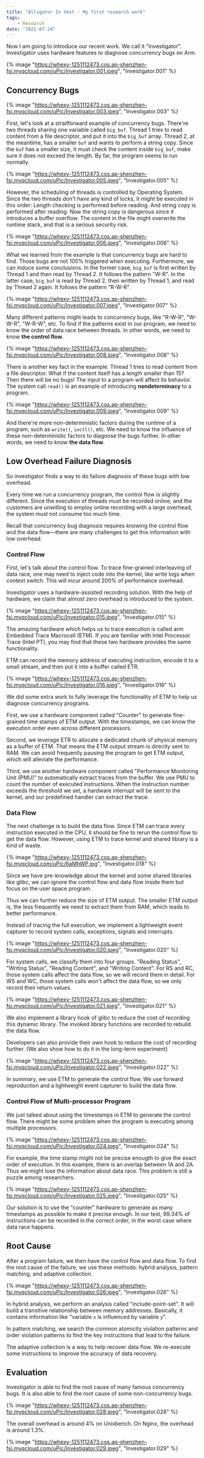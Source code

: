```yaml
---
title: "Alligator In Vest - My first research work"
tags:
    - Research
date: "2021-07-24"
---
```


Now I am going to introduce our recent work. We call it "Investigator". Investigator uses hardware features to diagnose concurrency bugs on Arm.

<!-- more -->
{% image "https://whexy-1251112473.cos.ap-shenzhen-fsi.myqcloud.com/uPic/Investigator.001.jpeg", "Investigator.001" %}

## Concurrency Bugs

{% image "https://whexy-1251112473.cos.ap-shenzhen-fsi.myqcloud.com/uPic/Investigator.003.jpeg", "Investigator.003" %}

First, let's look at a straitforward example of concurrency bugs. There're two threads sharing one variable called `big_buf`. Thread 1 tries to read content from a file descriptor, and put it into the `big_buf` array. Thread 2, at the meantime, has a smaller `buf` and wants to perform a string copy. Since the `buf` has a smaller size, it must check the content inside `big_buf`, make sure it does not exceed the length. By far, the program seems to run normally.

{% image "https://whexy-1251112473.cos.ap-shenzhen-fsi.myqcloud.com/uPic/Investigator.005.jpeg", "Investigator.005" %}

However, the scheduling of threads is controlled by Operating System. Since the two threads don't have any kind of locks, it might be executed in this order: Length checking is performed before reading. And string copy is performed after reading. Now the string copy is dangerous since it introduces a buffer overflow. The content in the file might overwrite the runtime stack, and that is a serious security risk.

{% image "https://whexy-1251112473.cos.ap-shenzhen-fsi.myqcloud.com/uPic/Investigator.006.jpeg", "Investigator.006" %}

What we learned from the example is that concurrency bugs are hard to find. Those bugs are not 100% triggered when executing. Furthermore, we can induce some conclusions. In the former case, `big_buf` is first written by Thread 1 and then read by Thread 2. It follows the pattern "W-R". In the latter case, `big_buf` is read by Thread 2, then written by Thread 1, and read by Thread 2 again. It follows the pattern "R-W-R".

{% image "https://whexy-1251112473.cos.ap-shenzhen-fsi.myqcloud.com/uPic/Investigator.007.jpeg", "Investigator.007" %}

Many different patterns might leads to concurrency bugs, like "R-W-R", "W-W-R", "W-R-W", etc. To find if the patterns exist in our program, we need to know the order of data race between threads. In other words, we need to know **the control flow**.

{% image "https://whexy-1251112473.cos.ap-shenzhen-fsi.myqcloud.com/uPic/Investigator.008.jpeg", "Investigator.008" %}

There is another key fact in the example. Thread 1 tries to read content from a file descriptor. What if the content itself has a length smaller than 15? Then there will be no bugs! The input to a program will affect its behavior. The system call `read()` is an example of introducing **nondeterminacy** to a program.

{% image "https://whexy-1251112473.cos.ap-shenzhen-fsi.myqcloud.com/uPic/Investigator.009.jpeg", "Investigator.009" %}

And there're more non-deterministic factors during the runtime of a program, such as `write()`, `ioctl()`, etc. We need to know the influence of these non-deterministic factors to diagnose the bugs further. In other words, we need to know **the data flow**.

## Low Overhead Failure Diagnosis

So investigator finds a way to do failure diagnosis of these bugs with low overhead. 

Every time we run a concurrency program, the control flow is slightly different. Since the execution of threads must be recorded online, and the customers are unwilling to employ online recording with a large overhead, the system must not consume too much time.

Recall that concurrency bug diagnosis requires knowing the control flow and the data flow—there are many challenges to get this information with low overhead.

### Control Flow

First, let's talk about the control flow. To trace fine-grained interleaving of data race, one may need to inject code into the kernel, like write logs when context switch. This will incur around 200% of performance overhead.

Investigator uses a hardware-assisted recording solution. With the help of hardware, we claim that almost zero overhead is introduced to the system.

{% image "https://whexy-1251112473.cos.ap-shenzhen-fsi.myqcloud.com/uPic/Investigator.015.jpeg", "Investigator.015" %}

The amazing hardware which helps us to trace execution is called arm Embedded Trace Macrocell (ETM). If you are familiar with Intel Processor Trace (Intel PT), you may find that these two hardware provides the same functionality.

ETM can record the memory address of executing instruction, encode it to a small stream, and then put it into a buffer called ETR.

{% image "https://whexy-1251112473.cos.ap-shenzhen-fsi.myqcloud.com/uPic/Investigator.016.jpeg", "Investigator.016" %}

We did some extra work to fully leverage the functionality of ETM to help us diagnose concurrency programs.

First, we use a hardware component called "Counter" to generate fine-grained time stamps of ETM output. With the timestamps, we can know the execution order even across different processors.

Second, we leverage ETR to allocate a dedicated chunk of physical memory as a buffer of ETM. That means the ETM output stream is directly sent to RAM. We can avoid frequently pausing the program to get ETM output, which will alleviate the performance.

Third, we use another hardware component called "Performance Monitoring Unit (PMU)" to automatically extract traces from the buffer. We use PMU to count the number of executed instructions. When the instruction number exceeds the threshold we set, a hardware interrupt will be sent to the kernel, and our predefined handler can extract the trace.

### Data Flow

The next challenge is to build the data flow. Since ETM can trace every  instruction executed in the CPU, it should be fine to rerun the control flow to get the data flow. However, using ETM to trace kernel and shared library is a kind of waste. 

{% image "https://whexy-1251112473.cos.ap-shenzhen-fsi.myqcloud.com/uPic/6aMhWP.jpg", "Investigator.018" %}

Since we have pre-knowledge about the kernel and some shared libraries like glibc, we can ignore the control flow and data flow inside them but focus on the user space program.

Thus we can further reduce the size of ETM output. The smaller ETM output is, the less frequently we need to extract them from RAM, which leads to better performance.

Instead of tracing the full execution, we implement a lightweight event capturer to record system calls, exceptions, signals and interrupts.

{% image "https://whexy-1251112473.cos.ap-shenzhen-fsi.myqcloud.com/uPic/Investigator.020.jpeg", "Investigator.020" %}

For system calls, we classify them into four groups. "Reading Status", "Writing Status", "Reading Content", and "Writing Content". For RS and RC, those system calls affect the data flow, so we will record them in detail. For WS and WC, those system calls won't affect the data flow, so we only record their return values.

{% image "https://whexy-1251112473.cos.ap-shenzhen-fsi.myqcloud.com/uPic/Investigator.021.jpeg", "Investigator.021" %}

We also implement a library hook of glibc to reduce the cost of recording this dynamic library. The invoked library functions are recorded to rebuild the data flow.

Developers can also provide their own hook to reduce the cost of recording further.  (We also show how to do it in the long-term experiment)

{% image "https://whexy-1251112473.cos.ap-shenzhen-fsi.myqcloud.com/uPic/Investigator.022.jpeg", "Investigator.022" %}

In summary, we use ETM to generate the control flow. We use forward reproduction and a lightweight event capturer to build the data flow.

### Control Flow of Multi-processor Program

We just talked about using the timestamps in ETM to generate the control flow. There might be some problem when the program is executing among multiple processors.

{% image "https://whexy-1251112473.cos.ap-shenzhen-fsi.myqcloud.com/uPic/Investigator.024.jpeg", "Investigator.024" %}

For example, the time stamp might not be precise enougth to give the exact order of execution. In this example, there is an overlap between 1A and 2A. Thus we might lose the information about data race. This problem is still a puzzle among researchers.

{% image "https://whexy-1251112473.cos.ap-shenzhen-fsi.myqcloud.com/uPic/Investigator.025.jpeg", "Investigator.025" %}

Our solution is to use the "counter" hardware to generate as many timestamps as possible to make it precise enough. In our test, 99.34% of instructions can be recorded in the correct order, in the worst case where data race happens.

## Root Cause

After a program failure, we then have the control flow and data flow. To find the root cause of the failure, we use these methods: hybrid analysis, pattern matching, and adaptive collection.

{% image "https://whexy-1251112473.cos.ap-shenzhen-fsi.myqcloud.com/uPic/Investigator.026.jpeg", "Investigator.026" %}

In hybrid analysis, we perform an analysis called "include-point-set". It will build a transitive relationship between memory addresses. Basically, it contains information like "variable `x` is influenced by variable `y`".

In pattern matching, we search the common atomicity violation patterns and order violation patterns to find the key instructions that lead to the failure.

The adaptive collection is a way to help recover data flow. We re-execute some instructions to improve the accuracy of data recovery.

## Evaluation

Investigator is able to find the root cause of many famous concurrency bugs. It is also able to find the root cause of some non-concurrency bugs.

{% image "https://whexy-1251112473.cos.ap-shenzhen-fsi.myqcloud.com/uPic/Investigator.028.jpeg", "Investigator.028" %}

The overall overhead is around 4% on Unixbench. On Nginx, the overhead is around 1.3%.

{% image "https://whexy-1251112473.cos.ap-shenzhen-fsi.myqcloud.com/uPic/Investigator.029.jpeg", "Investigator.029" %}

